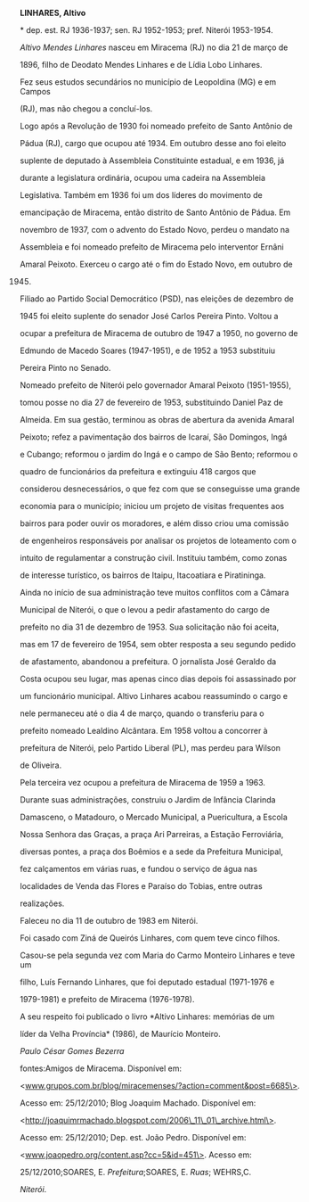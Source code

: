 **LINHARES, Altivo**



\* dep. est. RJ 1936-1937; sen. RJ 1952-1953; pref. Niterói 1953-1954.



*Altivo Mendes Linhares* nasceu em Miracema (RJ) no dia 21 de março de

1896, filho de Deodato Mendes Linhares e de Lídia Lobo Linhares.



Fez seus estudos secundários no município de Leopoldina (MG) e em Campos

(RJ), mas não chegou a concluí-los.



Logo após a Revolução de 1930 foi nomeado prefeito de Santo Antônio de

Pádua (RJ), cargo que ocupou até 1934. Em outubro desse ano foi eleito

suplente de deputado à Assembleia Constituinte estadual, e em 1936, já

durante a legislatura ordinária, ocupou uma cadeira na Assembleia

Legislativa. Também em 1936 foi um dos líderes do movimento de

emancipação de Miracema, então distrito de Santo Antônio de Pádua. Em

novembro de 1937, com o advento do Estado Novo, perdeu o mandato na

Assembleia e foi nomeado prefeito de Miracema pelo interventor Ernâni

Amaral Peixoto. Exerceu o cargo até o fim do Estado Novo, em outubro de

1945.



Filiado ao Partido Social Democrático (PSD), nas eleições de dezembro de

1945 foi eleito suplente do senador José Carlos Pereira Pinto. Voltou a

ocupar a prefeitura de Miracema de outubro de 1947 a 1950, no governo de

Edmundo de Macedo Soares (1947-1951), e de 1952 a 1953 substituiu

Pereira Pinto no Senado.



Nomeado prefeito de Niterói pelo governador Amaral Peixoto (1951-1955),

tomou posse no dia 27 de fevereiro de 1953, substituindo Daniel Paz de

Almeida. Em sua gestão, terminou as obras de abertura da avenida Amaral

Peixoto; refez a pavimentação dos bairros de Icaraí, São Domingos, Ingá

e Cubango; reformou o jardim do Ingá e o campo de São Bento; reformou o

quadro de funcionários da prefeitura e extinguiu 418 cargos que

considerou desnecessários, o que fez com que se conseguisse uma grande

economia para o município; iniciou um projeto de visitas frequentes aos

bairros para poder ouvir os moradores, e além disso criou uma comissão

de engenheiros responsáveis por analisar os projetos de loteamento com o

intuito de regulamentar a construção civil. Instituiu também, como zonas

de interesse turístico, os bairros de Itaipu, Itacoatiara e Piratininga.



Ainda no início de sua administração teve muitos conflitos com a Câmara

Municipal de Niterói, o que o levou a pedir afastamento do cargo de

prefeito no dia 31 de dezembro de 1953. Sua solicitação não foi aceita,

mas em 17 de fevereiro de 1954, sem obter resposta a seu segundo pedido

de afastamento, abandonou a prefeitura. O jornalista José Geraldo da

Costa ocupou seu lugar, mas apenas cinco dias depois foi assassinado por

um funcionário municipal. Altivo Linhares acabou reassumindo o cargo e

nele permaneceu até o dia 4 de março, quando o transferiu para o

prefeito nomeado Lealdino Alcântara. Em 1958 voltou a concorrer à

prefeitura de Niterói, pelo Partido Liberal (PL), mas perdeu para Wilson

de Oliveira.



Pela terceira vez ocupou a prefeitura de Miracema de 1959 a 1963.

Durante suas administrações, construiu o Jardim de Infância Clarinda

Damasceno, o Matadouro, o Mercado Municipal, a Puericultura, a Escola

Nossa Senhora das Graças, a praça Ari Parreiras, a Estação Ferroviária,

diversas pontes, a praça dos Boêmios e a sede da Prefeitura Municipal,

fez calçamentos em várias ruas, e fundou o serviço de água nas

localidades de Venda das Flores e Paraíso do Tobias, entre outras

realizações.



Faleceu no dia 11 de outubro de 1983 em Niterói.



Foi casado com Ziná de Queirós Linhares, com quem teve cinco filhos.

Casou-se pela segunda vez com Maria do Carmo Monteiro Linhares e teve um

filho, Luís Fernando Linhares, que foi deputado estadual (1971-1976 e

1979-1981) e prefeito de Miracema (1976-1978).



A seu respeito foi publicado o livro *Altivo Linhares: memórias de um

líder da Velha Província* (1986), de Maurício Monteiro.



*Paulo César Gomes Bezerra*



fontes:Amigos de Miracema. Disponível em:

\<www.grupos.com.br/blog/miracemenses/?action=comment&post=6685\>.

Acesso em: 25/12/2010; Blog Joaquim Machado. Disponível em:

\<http://joaquimrmachado.blogspot.com/2006\_11\_01\_archive.html\>.

Acesso em: 25/12/2010; Dep. est. João Pedro. Disponível em:

\<www.joaopedro.org/content.asp?cc=5&id=451\>. Acesso em:

25/12/2010;SOARES, E. *Prefeitura*;SOARES, E. *Ruas*; WEHRS,C.

*Niterói*.

